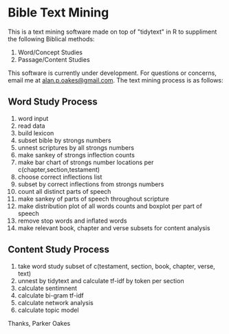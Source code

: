 # Bible Text Mining

This is a text mining software made on top of "tidytext" in R to suppliment the following Biblical methods:

1. Word/Concept Studies
2. Passage/Content Studies

This software is currently under development. For questions or concerns, email me at alan.p.oakes@gmail.com.
The text mining process is as follows:

## Word Study Process
01. word input
02. read data
03. build lexicon
04. subset bible by strongs numbers
05. unnest scriptures by all strongs numbers
06. make sankey of strongs inflection counts
07. make bar chart of strongs number locations per c(chapter,section,testament)
08. choose correct inflections list
09. subset by correct inflections from strongs numbers
10. count all distinct parts of speech
11. make sankey of parts of speech throughout scripture
12. make distribution plot of all words counts and boxplot per part of speech
13. remove stop words and inflated words
14. make relevant book, chapter and verse subsets for content analysis

## Content Study Process
1. take word study subset of c(testament, section, book, chapter, verse, text)
2. unnest by tidytext and calculate tf-idf by token per section
3. calculate sentimnent
4. calculate bi-gram tf-idf
5. calculate network analysis
6. calculate topic model

Thanks,
Parker Oakes
